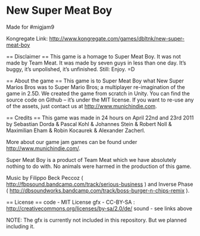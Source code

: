 New Super Meat Boy
==================

Made for #migjam9

Kongregate Link: http://www.kongregate.com/games/dbltnk/new-super-meat-boy

== Disclaimer ==
This game is a homage to Super Meat Boy. It was not made by Team Meat. 
It was made by seven guys in less than one day. 
It’s buggy, it’s unpolished, it’s unfinished. Still: Enjoy. =D

== About the game ==
This game is to Super Meat Boy what New Super Marios Bros was to Super Mario Bros; 
a multiplayer re-imagination of the game in 2.5D. 
We created the game from scratch in Unity. 
You can find the source code on Github – it’s under the MIT license. 
If you want to re-use any of the assets, 
just contact us at http://www.munichindie.com.

== Credits ==
This game was made in 24 hours on April 22nd and 23rd 2011 by 
Sebastian Dorda & 
Pascal Kohl & 
Johannes Stein & 
Robert Noll & 
Maximilian Eham & 
Robin Kocaurek & 
Alexander Zacherl. 

More about our game jam games can be 
found under http://www.munichindie.com/. 

Super Meat Boy is a product of Team Meat which we have absolutely nothing to do with. 
No animals were harmed in the production of this game. 

Music by Filippo Beck Peccoz ( http://fbpsound.bandcamp.com/track/serious-business )
and Inverse Phase ( http://dbsoundworks.bandcamp.com/track/boss-burger-n-chips-remix ).

== License ==
code - MIT License
gfx - CC-BY-SA : http://creativecommons.org/licenses/by-sa/2.0/de/
sound - see links above

NOTE: The gfx is currently not included in this repository.
But we planned including it.
